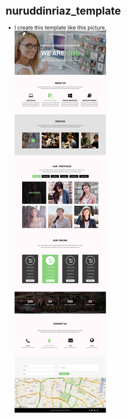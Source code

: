 # nuruddinriaz_template
* I create this template like this picture,
![](https://github.com/nuruddinriaz/nuruddinriaz_template/blob/master/created-accordin-to-this-image.jpg)
